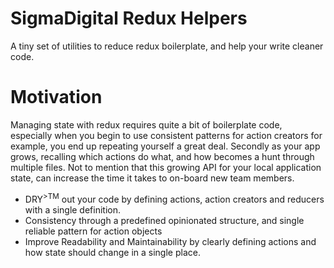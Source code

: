 # SigmaDigital Redux Helpers
A tiny set of utilities to reduce redux boilerplate, and help your write cleaner code.

# Motivation
Managing state with redux requires quite a bit of boilerplate code, especially when you begin to use consistent patterns for action creators for example, you end up repeating yourself a great deal. Secondly as your app grows, recalling which actions do what, and how becomes a hunt through multiple files. Not to mention that this growing API for your local application state, can increase the time it takes to on-board new team members.

* DRY<span><sup>>TM</sup></span> out your code by defining actions, action creators and reducers with a single definition.
* Consistency through a predefined opinionated structure, and single reliable pattern for action objects
* Improve Readability and Maintainability by clearly defining actions and how state should change in a single place.
